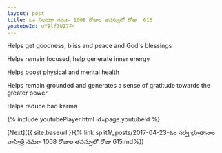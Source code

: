 ```yaml
---
layout: post
title: ఓం నిలయా నమః- 1008 రోజుల తపస్సులో రోజు  616
youtubeId: uY8lf3UZ7F4
---
```

 
 
Helps get goodness, bliss and peace and God's blessings
 
Helps remain focused, help generate inner energy 
 
Helps boost physical and mental health 
 
Helps remain grounded and generates a sense of gratitude towards the greater power 
 
Helps reduce bad karma
 
 
 
 


{% include youtubePlayer.html id=page.youtubeId %}
 
[Next]({{ site.baseurl }}{% link  split1/_posts/2017-04-23-ఓం సర్వ భూతానాం వాహిత్రే నమః- 1008 రోజుల తపస్సులో రోజు  615.md%})
 
